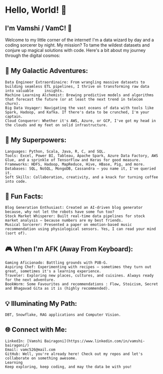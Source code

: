 # Hello, World! 👋                                           

## I'm Vamshi / VamC! 🌌

Welcome to my little corner of the internet! I'm a data wizard by day and a coding sorcerer by night. My mission? To tame the wildest datasets and conjure up magical solutions with code. Here's a bit about my journey through the digital cosmos:

## 🚀 My Galactic Adventures:
    Data Engineer Extraordinaire: From wrangling massive datasets to building seamless ETL pipelines, I thrive on transforming raw data into valuable     insights.
    Machine Learning Alchemist: Brewing predictive models and algorithms that forecast the future (or at least the next trend in telecom churn).
    Big Data Voyager: Navigating the vast oceans of data with tools like Spark, Hadoop, and Kafka. If there's data to be crunched, I'm your captain.
    Cloud Conqueror: Whether it's AWS, Azure, or GCP, I've got my head in the clouds and my feet on solid infrastructure.

## 🌟 My Superpowers:
    Languages: Python, Scala, Java, R, C, and SQL.
    Tools: Excel, Power BI, Tableau, Apache Spark, Azure Data Factory, AWS Glue, and a sprinkle of TensorFlow and Keras for good measure.
    Frameworks: HDFS, Hadoop, MapReduce, Hive, HBase, Pig, and more.
    Databases: SQL, NoSQL, MongoDB, Cassandra – you name it, I've queried it.
    Soft Skills: Collaboration, creativity, and a knack for turning coffee into code.

## 🔮 Fun Facts:
    Blog Generation Enthusiast: Created an AI-driven blog generator because, why not let the robots have some fun too?
    Stock Market Whisperer: Built real-time data pipelines for stock market analysis – because numbers are my best friends.
    Musical Sorcerer: Presented a paper on emotion-based music recommendation using physiological sensors. Yes, I can read your mind (sort of).

## 🎮 When I'm AFK (Away From Keyboard):
    Gaming Aficionado: Battling grounds with PUB-G.
    Aspiring Chef: Experimenting with recipes – sometimes they turn out great, sometimes it's a learning experience.
    Traveler: Exploring new places, cultures, and cuisines. Always ready for the next adventure.
    BookWorm: Some Favourites and recommendations : Flow, Stoicism, Secret and Bhagavad Gita as it is (highly recommended). 
    
## 💡 Illuminating My Path:
    DBT, Snowflake, RAG applications and Computer Vision. 
    
## 🌐 Connect with Me:

    LinkedIn: [Vamshi Bairagoni](https://www.linkedin.com/in/vamshi-bairagoni/)
    Email: vamc526@mail.com
    GitHub: Well, you're already here! Check out my repos and let's collaborate on something awesome.
    Learning
    Keep exploring, keep coding, and may the data be with you!


